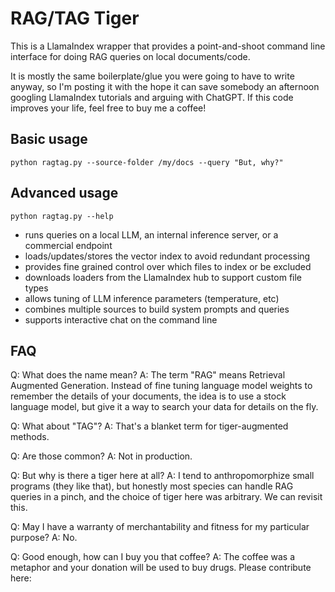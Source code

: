 
# RAG/TAG Tiger

This is a LlamaIndex wrapper that provides a point-and-shoot command line interface for doing RAG queries on local documents/code.

It is mostly the same boilerplate/glue you were going to have to write anyway, so I'm posting it with the hope it can save somebody an afternoon googling LlamaIndex tutorials and arguing with ChatGPT. If this code improves your life, feel free to buy me a coffee!

## Basic usage

`python ragtag.py --source-folder /my/docs --query "But, why?"`

## Advanced usage

`python ragtag.py --help`

- runs queries on a local LLM, an internal inference server, or a commercial endpoint
- loads/updates/stores the vector index to avoid redundant processing
- provides fine grained control over which files to index or be excluded
- downloads loaders from the LlamaIndex hub to support custom file types
- allows tuning of LLM inference parameters (temperature, etc)
- combines multiple sources to build system prompts and queries
- supports interactive chat on the command line

## FAQ

Q: What does the name mean?
A: The term "RAG" means Retrieval Augmented Generation. Instead of fine tuning language model weights to remember the details of your documents, the idea is to use a stock language model, but give it a way to search your data for details on the fly.

Q: What about "TAG"?
A: That's a blanket term for tiger-augmented methods.

Q: Are those common?
A: Not in production.

Q: But why is there a tiger here at all?
A: I tend to anthropomorphize small programs (they like that), but honestly most species can handle RAG queries in a pinch, and the choice of tiger here was arbitrary. We can revisit this.

Q: May I have a warranty of merchantability and fitness for my particular purpose?
A: No.

Q: Good enough, how can I buy you that coffee?
A: The coffee was a metaphor and your donation will be used to buy drugs. Please contribute here:

